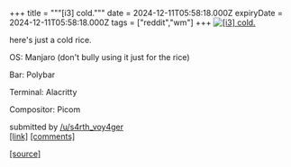 +++
title = """[i3] cold."""
date = 2024-12-11T05:58:18.000Z
expiryDate = 2024-12-11T05:58:18.000Z
tags = ["reddit","wm"]
+++
[![[i3] cold.](https://b.thumbs.redditmedia.com/TT-xNSocFN9umsjN-tf5P23EvwLPeOlOh_pyhTDsLdg.jpg "[i3] cold.")](https://www.reddit.com/r/unixporn/comments/1hbmy3p/i3_cold/)

here's just a cold rice.

OS: Manjaro (don't bully using it just for the rice)

Bar: Polybar

Terminal: Alacritty

Compositor: Picom

submitted by [/u/s4rth\_voy4ger](https://www.reddit.com/user/s4rth_voy4ger)  
[\[link\]](https://www.reddit.com/gallery/1hbmy3p) [\[comments\]](https://www.reddit.com/r/unixporn/comments/1hbmy3p/i3_cold/)

[[source]](https://www.reddit.com/r/unixporn/comments/1hbmy3p/i3_cold/)
